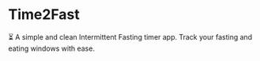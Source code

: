 # Time2Fast
⏳ A simple and clean Intermittent Fasting timer app.  Track your fasting and eating windows with ease.
